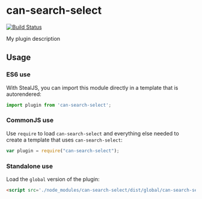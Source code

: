 # can-search-select

[![Build Status](https://travis-ci.org/icanjs/can-search-select.png?branch=master)](https://travis-ci.org/icanjs/can-search-select)

My plugin description

## Usage

### ES6 use

With StealJS, you can import this module directly in a template that is autorendered:

```js
import plugin from 'can-search-select';
```

### CommonJS use

Use `require` to load `can-search-select` and everything else
needed to create a template that uses `can-search-select`:

```js
var plugin = require("can-search-select");
```

### Standalone use

Load the `global` version of the plugin:

```html
<script src='./node_modules/can-search-select/dist/global/can-search-select.js'></script>
```
